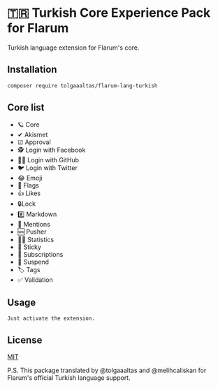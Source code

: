 # 🇹🇷 Turkish Core Experience Pack for Flarum

Turkish language extension for Flarum's core.

## Installation

```bash
composer require tolgaaaltas/flarum-lang-turkish
```

## Core list

- 🪐 Core
- ✔ Akismet
- ☑ Approval
- 🕵️ Login with Facebook
- 👨‍💻 Login with GitHub
- 🐦 Login with Twitter
- 😂 Emoji
- 🏴 Flags
- 👍 Likes
- 🔒Lock
- #️⃣ Markdown
- 💬 Mentions
- 🆕 Pusher
- 👨‍💼 Statistics
- 📌 Sticky
- 🔔 Subscriptions
- 📨 Suspend
- 🏷️ Tags
- ✅ Validation

## Usage

```
Just activate the extension.
```

## License
[MIT](https://choosealicense.com/licenses/mit/)

P.S. This package translated by @tolgaaaltas and @melihcaliskan for Flarum's official Turkish language support.
